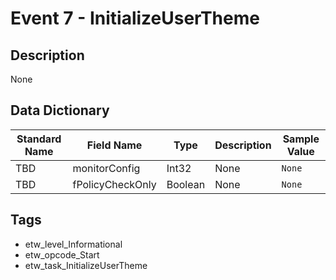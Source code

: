 # Event 7 - InitializeUserTheme

## Description
None

## Data Dictionary
|Standard Name|Field Name|Type|Description|Sample Value|
|---|---|---|---|---|
|TBD|monitorConfig|Int32|None|`None`|
|TBD|fPolicyCheckOnly|Boolean|None|`None`|

## Tags
* etw_level_Informational
* etw_opcode_Start
* etw_task_InitializeUserTheme